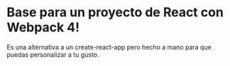 # Base para un proyecto de React con Webpack 4!

Es una alternativa a un create-react-app pero hecho a mano para que puedas personalizar a tu gusto.
